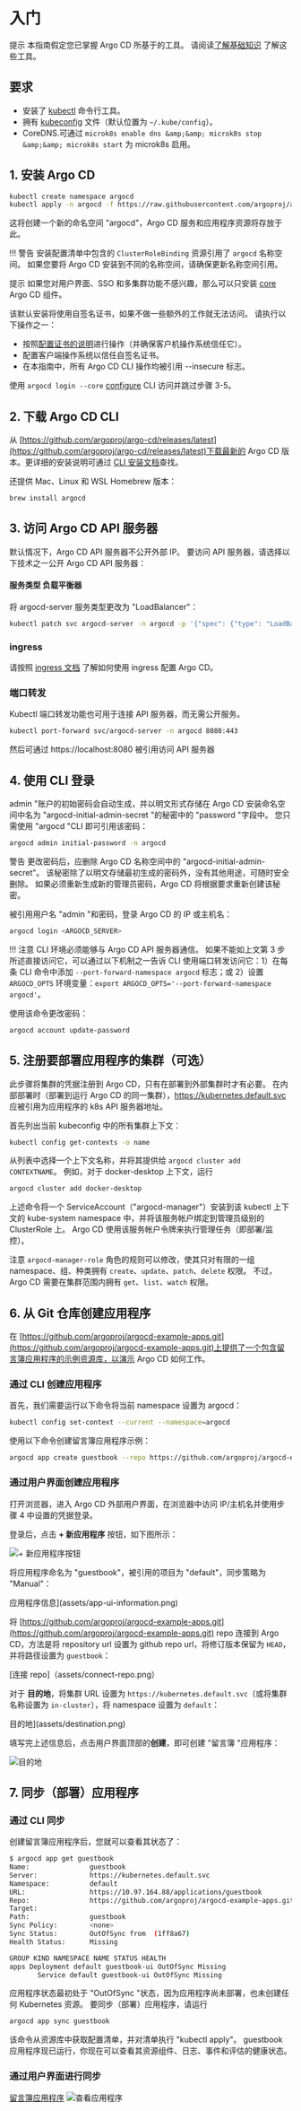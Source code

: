 <!-- TRANSLATED by md-translate -->
# 入门

提示 本指南假定您已掌握 Argo CD 所基于的工具。 请阅读[了解基础知识](understand_the_basics.md) 了解这些工具。

## 要求

* 安装了 [kubectl](https://kubernetes.io/docs/tasks/tools/install-kubectl/) 命令行工具。
* 拥有 [kubeconfig](https://kubernetes.io/docs/tasks/access-application-cluster/configure-access-multiple-clusters/) 文件（默认位置为 `~/.kube/config`）。
* CoreDNS.可通过 `microk8s enable dns &amp;&amp; microk8s stop &amp;&amp; microk8s start` 为 microk8s 启用。

## 1. 安装 Argo CD

```bash
kubectl create namespace argocd
kubectl apply -n argocd -f https://raw.githubusercontent.com/argoproj/argo-cd/stable/manifests/install.yaml
```

这将创建一个新的命名空间 "argocd"，Argo CD 服务和应用程序资源将存放于此。

!!! 警告 安装配置清单中包含的 `ClusterRoleBinding` 资源引用了 `argocd` 名称空间。 如果您要将 Argo CD 安装到不同的名称空间，请确保更新名称空间引用。

提示 如果您对用户界面、SSO 和多集群功能不感兴趣，那么可以只安装 [core](operator-manual/core/#installing) Argo CD 组件。

该默认安装将使用自签名证书，如果不做一些额外的工作就无法访问。 请执行以下操作之一：

* 按照[配置证书的说明](operator-manual/tls.md)进行操作（并确保客户机操作系统信任它）。
* 配置客户端操作系统以信任自签名证书。
* 在本指南中，所有 Argo CD CLI 操作均被引用 --insecure 标志。

使用 `argocd login --core` [configure](./user-guide/commands/argocd_login.md) CLI 访问并跳过步骤 3-5。

## 2. 下载 Argo CD CLI

从 [https://github.com/argoproj/argo-cd/releases/latest](https://github.com/argoproj/argo-cd/releases/latest)下载最新的 Argo CD 版本。更详细的安装说明可通过 [CLI 安装文档](cli_installation.md)查找。

还提供 Mac、Linux 和 WSL Homebrew 版本：

```bash
brew install argocd
```

## 3. 访问 Argo CD API 服务器

默认情况下，Argo CD API 服务器不公开外部 IP。 要访问 API 服务器，请选择以下技术之一公开 Argo CD API 服务器：

#### 服务类型 负载平衡器

将 argocd-server 服务类型更改为 "LoadBalancer"：

```bash
kubectl patch svc argocd-server -n argocd -p '{"spec": {"type": "LoadBalancer"}}'
```

### ingress

请按照 [ingress 文档](operator-manual/ingress.md) 了解如何使用 ingress 配置 Argo CD。

### 端口转发

Kubectl 端口转发功能也可用于连接 API 服务器，而无需公开服务。

```bash
kubectl port-forward svc/argocd-server -n argocd 8080:443
```

然后可通过 https://localhost:8080 被引用访问 API 服务器

## 4. 使用 CLI 登录

admin "账户的初始密码会自动生成，并以明文形式存储在 Argo CD 安装命名空间中名为 "argocd-initial-admin-secret "的秘密中的 "password "字段中。 您只需使用 "argocd "CLI 即可引用该密码：

```bash
argocd admin initial-password -n argocd
```

警告 更改密码后，应删除 Argo CD 名称空间中的 "argocd-initial-admin-secret"。 该秘密除了以明文存储最初生成的密码外，没有其他用途，可随时安全删除。 如果必须重新生成新的管理员密码，Argo CD 将根据要求重新创建该秘密。

被引用用户名 "admin "和密码，登录 Argo CD 的 IP 或主机名：

```bash
argocd login <ARGOCD_SERVER>
```

!!! 注意 CLI 环境必须能够与 Argo CD API 服务器通信。 如果不能如上文第 3 步所述直接访问它，可以通过以下机制之一告诉 CLI 使用端口转发访问它：1）在每条 CLI 命令中添加 `--port-forward-namespace argocd` 标志；或 2）设置 `ARGOCD_OPTS` 环境变量：`export ARGOCD_OPTS='--port-forward-namespace argocd'`。

使用该命令更改密码：

```bash
argocd account update-password
```

## 5. 注册要部署应用程序的集群（可选）

此步骤将集群的凭据注册到 Argo CD，只有在部署到外部集群时才有必要。 在内部部署时（部署到运行 Argo CD 的同一集群），https://kubernetes.default.svc 应被引用为应用程序的 k8s API 服务器地址。

首先列出当前 kubeconfig 中的所有集群上下文：

```bash
kubectl config get-contexts -o name
```

从列表中选择一个上下文名称，并将其提供给 `argocd cluster add CONTEXTNAME`。 例如，对于 docker-desktop 上下文，运行

```bash
argocd cluster add docker-desktop
```

上述命令将一个 ServiceAccount（"argocd-manager"）安装到该 kubectl 上下文的 kube-system namespace 中，并将该服务帐户绑定到管理员级别的 ClusterRole 上。 Argo CD 使用该服务帐户令牌来执行管理任务（即部署/监控）。

注意 `argocd-manager-role` 角色的规则可以修改，使其只对有限的一组 namespace、组、种类拥有 `create`、`update`、`patch`、`delete` 权限。 不过，Argo CD 需要在集群范围内拥有 `get`、`list`、`watch` 权限。

## 6. 从 Git 仓库创建应用程序

在 [https://github.com/argoproj/argocd-example-apps.git](https://github.com/argoproj/argocd-example-apps.git)上提供了一个包含留言簿应用程序的示例资源库，以演示 Argo CD 如何工作。

### 通过 CLI 创建应用程序

首先，我们需要运行以下命令将当前 namespace 设置为 argocd：

```bash
kubectl config set-context --current --namespace=argocd
```

使用以下命令创建留言簿应用程序示例：

```bash
argocd app create guestbook --repo https://github.com/argoproj/argocd-example-apps.git --path guestbook --dest-server https://kubernetes.default.svc --dest-namespace default
```

### 通过用户界面创建应用程序

打开浏览器，进入 Argo CD 外部用户界面，在浏览器中访问 IP/主机名并使用步骤 4 中设置的凭据登录。

登录后，点击 **+ 新应用程序** 按钮，如下图所示：

![+ 新应用程序按钮](assets/new-app.png)

将应用程序命名为 "guestbook"，被引用的项目为 "default"，同步策略为 "Manual"：

应用程序信息](assets/app-ui-information.png)

将 [https://github.com/argoproj/argocd-example-apps.git](https://github.com/argoproj/argocd-example-apps.git) repo 连接到 Argo CD，方法是将 repository url 设置为 github repo url，将修订版本保留为 `HEAD`，并将路径设置为 `guestbook`：

[连接 repo]（assets/connect-repo.png）

对于 **目的地**，将集群 URL 设置为 `https://kubernetes.default.svc`（或将集群名称设置为 `in-cluster`），将 namespace 设置为 `default`：

目的地](assets/destination.png)

填写完上述信息后，点击用户界面顶部的**创建**，即可创建 "留言簿 "应用程序：

![目的地](assets/create-app.png)

## 7. 同步（部署）应用程序

### 通过 CLI 同步

创建留言簿应用程序后，您就可以查看其状态了：

```bash
$ argocd app get guestbook
Name:               guestbook
Server:             https://kubernetes.default.svc
Namespace:          default
URL:                https://10.97.164.88/applications/guestbook
Repo:               https://github.com/argoproj/argocd-example-apps.git
Target:
Path:               guestbook
Sync Policy:        <none>
Sync Status:        OutOfSync from  (1ff8a67)
Health Status:      Missing

GROUP KIND NAMESPACE NAME STATUS HEALTH
apps Deployment default guestbook-ui OutOfSync Missing
       Service default guestbook-ui OutOfSync Missing
```

应用程序状态最初处于 "OutOfSync "状态，因为应用程序尚未部署，也未创建任何 Kubernetes 资源。 要同步（部署）应用程序，请运行

```bash
argocd app sync guestbook
```

该命令从资源库中获取配置清单，并对清单执行 "kubectl apply"。 guestbook 应用程序现已运行，你现在可以查看其资源组件、日志、事件和评估的健康状态。

### 通过用户界面进行同步

[留言簿应用程序](assets/guestbook-app.png) ![查看应用程序](assets/guestbook-tree.png)